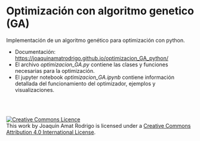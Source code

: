 # Optimización con algoritmo genetico (GA)

Implementación de un algoritmo genético para optimización con python.

+ Documentación: https://joaquinamatrodrigo.github.io/optimizacion_GA_python/
+ El archivo *optimizacion_GA.py* contiene las clases y funciones necesarias para la optimización.
+ El jupyter notebook *optimizacion_GA.ipynb* contiene información detallada del funcionamiento del optimizador, ejemplos y visualizaciones.

<br><br>

<a rel="license" href="http://creativecommons.org/licenses/by/4.0/"><img alt="Creative Commons Licence" style="border-width:0" src="https://i.creativecommons.org/l/by/4.0/88x31.png" /></a><br />This work by <span xmlns:cc="http://creativecommons.org/ns#" property="cc:attributionName">Joaquín Amat Rodrigo</span> is licensed under a <a rel="license" href="http://creativecommons.org/licenses/by/4.0/">Creative Commons Attribution 4.0 International License</a>.

